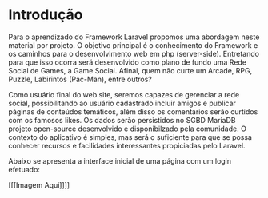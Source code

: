 # Introdução

Para o aprendizado do Framework Laravel propomos uma abordagem neste material por projeto. O objetivo principal é o conhecimento do Framework e os caminhos para o desenvolvimento web em php \(server-side\). Entretando para que isso ocorra será desenvolvido como plano de fundo uma Rede Social de Games, a Game Social. Afinal, quem não curte um Arcade, RPG, Puzzle, Labirintos \(Pac-Man\), entre outros?

Como usuário final do web site, seremos capazes de gerenciar a rede social, possibilitando ao usuário cadastrado incluir amigos e publicar páginas de conteúdos temáticos, além disso os comentários serão curtidos com os famosos likes. Os dados serão persistidos no SGBD MariaDB projeto open-source desenvolvido e disponibilzado pela comunidade. O contexto do aplicativo é simples, mas será o suficiente para que se possa conhecer recursos e facilidades interessantes propiciadas pelo Laravel.

Abaixo se apresenta a interface inicial de uma página com um login efetuado:



\[\[\[Imagem Aqui\]\]\]\]



